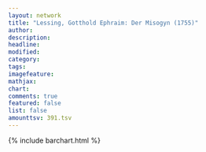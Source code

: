 ```yaml
---
layout: network
title: "Lessing, Gotthold Ephraim: Der Misogyn (1755)"
author:
description:
headline:
modified:
category:
tags:
imagefeature: 
mathjax: 
chart: 
comments: true
featured: false
list: false
amounttsv: 391.tsv
---
```

{% include barchart.html %}

